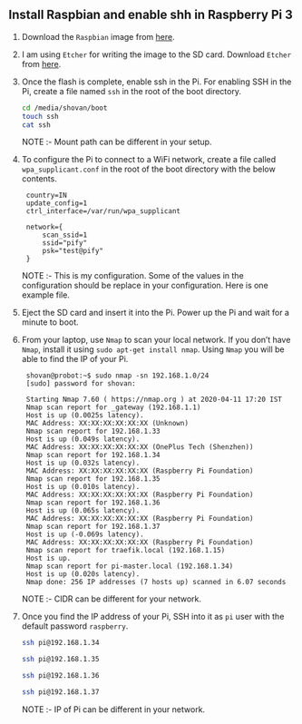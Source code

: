 ## Install Raspbian and enable shh in Raspberry Pi 3

1. Download the `Raspbian` image from [here](https://www.raspberrypi.org/downloads/raspbian).
2. I am using `Etcher` for writing the image to the SD card. Download `Etcher` from [here](https://etcher.io).
3. Once the flash is complete, enable ssh in the Pi. For enabling SSH in the Pi, create a file named `ssh` in the root of the boot directory.
   ```bash
   cd /media/shovan/boot
   touch ssh
   cat ssh
   ```
    NOTE :- Mount path can be different in your setup.

4. To configure the Pi to connect to a WiFi network, create a file called `wpa_supplicant.conf` in the root of the boot directory with the below contents.
   ```config
    country=IN
    update_config=1
    ctrl_interface=/var/run/wpa_supplicant

    network={
        scan_ssid=1
        ssid="pify"
        psk="test@pify"
    }
   ```
   NOTE :- This is my configuration. Some of the values in the configuration should be replace in your configuration. Here is one example file.

5. Eject the SD card and insert it into the Pi. Power up the Pi and wait for a minute to boot.
6. From your laptop, use `Nmap` to scan your local network. If you don’t have `Nmap`, install it using `sudo apt-get install nmap`. Using `Nmap` you will be able to find the IP of your Pi.
   ```
    shovan@probot:~$ sudo nmap -sn 192.168.1.0/24
    [sudo] password for shovan: 

    Starting Nmap 7.60 ( https://nmap.org ) at 2020-04-11 17:20 IST
    Nmap scan report for _gateway (192.168.1.1)
    Host is up (0.0025s latency).
    MAC Address: XX:XX:XX:XX:XX:XX (Unknown)
    Nmap scan report for 192.168.1.33
    Host is up (0.049s latency).
    MAC Address: XX:XX:XX:XX:XX:XX (OnePlus Tech (Shenzhen))
    Nmap scan report for 192.168.1.34
    Host is up (0.032s latency).
    MAC Address: XX:XX:XX:XX:XX:XX (Raspberry Pi Foundation)
    Nmap scan report for 192.168.1.35
    Host is up (0.010s latency).
    MAC Address: XX:XX:XX:XX:XX:XX (Raspberry Pi Foundation)
    Nmap scan report for 192.168.1.36
    Host is up (0.065s latency).
    MAC Address: XX:XX:XX:XX:XX:XX (Raspberry Pi Foundation)
    Nmap scan report for 192.168.1.37
    Host is up (-0.069s latency).
    MAC Address: XX:XX:XX:XX:XX:XX (Raspberry Pi Foundation)
    Nmap scan report for traefik.local (192.168.1.15)
    Host is up.
    Nmap scan report for pi-master.local (192.168.1.34)
    Host is up (0.020s latency).
    Nmap done: 256 IP addresses (7 hosts up) scanned in 6.07 seconds
   ```
   NOTE :- CIDR can be different for your network.

7. Once you find the IP address of your Pi, SSH into it as `pi` user with the default password `raspberry`.
   ```bash
   ssh pi@192.168.1.34

   ssh pi@192.168.1.35

   ssh pi@192.168.1.36

   ssh pi@192.168.1.37
   ```
   NOTE :- IP of Pi can be different in your network.
